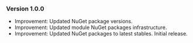 ### Version 1.0.0

- Improvement: Updated NuGet package versions.
- Improvement: Updated module NuGet packages infrastructure.
- Improvement: Updated NuGet packages to latest stables.
Initial release.
